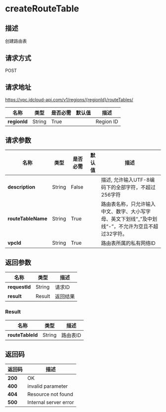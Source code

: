 # createRouteTable


## 描述
创建路由表

## 请求方式
POST

## 请求地址
https://vpc.jdcloud-api.com/v1/regions/{regionId}/routeTables/

|名称|类型|是否必需|默认值|描述|
|---|---|---|---|---|
|**regionId**|String|True||Region ID|

## 请求参数
|名称|类型|是否必需|默认值|描述|
|---|---|---|---|---|
|**description**|String|False||描述,​ 允许输入UTF-8编码下的全部字符，不超过256字符|
|**routeTableName**|String|True||路由表名称，只允许输入中文、数字、大小写字母、英文下划线“_”及中划线“-”，不允许为空且不超过32字符。|
|**vpcId**|String|True||路由表所属的私有网络ID|


## 返回参数
|名称|类型|描述|
|---|---|---|
|**requestId**|String|请求ID|
|**result**|Result|返回结果|


### <a name="Result">Result</a>
|名称|类型|描述|
|---|---|---|
|**routeTableId**|String|路由表ID|

## 返回码
|返回码|描述|
|---|---|
|**200**|OK|
|**400**|invalid parameter|
|**404**|Resource not found|
|**500**|Internal server error|
